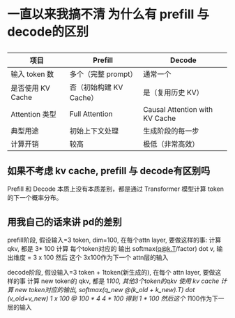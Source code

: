 # 一直以来我搞不清 为什么有 prefill 与 decode的区别

##

| 项目            | Prefill          | Decode                         |
|---------------|------------------|--------------------------------|
| 输入 token 数    | 多个（完整 prompt）    | 通常一个                           |
| 是否使用 KV Cache | 否（初始构建 KV Cache） | 是（复用历史 KV）                     |
| Attention 类型  | Full Attention   | Causal Attention with KV Cache |
| 典型用途          | 初始上下文处理          | 生成阶段的每一步                       |
| 计算开销          | 较高               | 极低（非常高效）                       |

## 如果不考虑 kv cache, prefill 与 decode有区别吗

Prefill 和 Decode 本质上没有本质差别，都是通过 Transformer 模型计算 token 的下一个概率分布。

## 用我自己的话来讲 pd的差别

prefill阶段, 假设输入=3 token, dim=100, 在每个attn layer, 要做这样的事:
    计算 qkv, 都是 3* 100
    计算 每个token对应的 输出 softmax(q@k.T/factor) dot v, 输出维度 = 3 x 100
    然后 这个 3x100作为下一个 attn层的输入

decode阶段, 假设输入=3 token + 1token(新生成的), 在每个 attn layer, 要做这样的事
    计算 new token的 qkv, 都是 1*100, 其他3个token的qkv 使用 kv cache
    计算 new token对应的输出, softmax(q_new @(k_old + k_new).T) dot (v_old+v_new)
                                    1 x 100 @ 100 * 4              4 * 100
        得到 1 * 100
   然后这个 1*100作为下一层的输入
